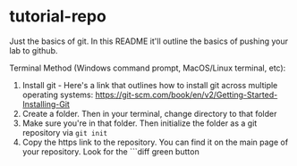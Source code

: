 # tutorial-repo
Just the basics of git. In this README it'll outline the basics of pushing your lab to github.

Terminal Method (Windows command prompt, MacOS/Linux terminal, etc):

1. Install git - Here's a link that outlines how to install git across multiple operating systems: https://git-scm.com/book/en/v2/Getting-Started-Installing-Git
2. Create a folder. Then in your terminal, change directory to that folder
3. Make sure you're in that folder. Then initialize the folder as a git repository via ```git init```
4. Copy the https link to the repository. You can find it on the main page of your repository. Look for the  ```diff 
green button 
``` 


